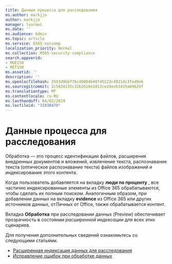 ```yaml
---
title: Данные процесса для расследования
ms.author: markjjo
author: markjjo
manager: laurawi
ms.date: ''
ms.audience: Admin
ms.topic: article
ms.service: O365-seccomp
localization_priority: Normal
ms.collection: M365-security-compliance
search.appverid:
- MOE150
- MET150
ms.assetid: ''
description: ''
ms.openlocfilehash: 5593d9bbf76cd0004b48f45123c4921dc3fed9e6
ms.sourcegitcommit: 2c5834235c32b2616e1813ce24eeb3419a09629f
ms.translationtype: MT
ms.contentlocale: ru-RU
ms.lasthandoff: 04/02/2019
ms.locfileid: "31030470"
---
```

# <a name="process-data-for-an-investigation"></a>Данные процесса для расследования

Обработка — это процесс идентификации файлов, расширения внедренных документов и вложений, извлечение текста, распознавание текста (оптическое распознавание текста) файлов изображений и индексирование этого контента.  

Когда пользователь добавляется на вкладку **люди по проценту** , все частично индексированные элементы из Office 365 обрабатываются, чтобы сделать их полным поиском.  Аналогичным образом, при добавлении данных на вкладку **evidence** из Office 365 или других источников данных, отЛичных от Office, также обрабатывается контент.

Вкладка **Обработка** при расследовании данных (Preview) обеспечивает прозрачность в состоянии *расширенной индексации* для всех этих сценариев.

Для получения дополнительных сведений ознакомьтесь со следующими статьями.

- [Расширенная индексация данных для расследования](index-data-people-of-interest.md)
- [Исправление ошибок при обработке данных](error-remediation.md)

